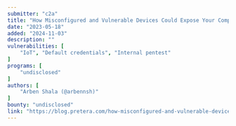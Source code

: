 ```yaml
---
submitter: "c2a"
title: "How Misconfigured and Vulnerable Devices Could Expose Your Company to Physical and Cyber Threats"
date: "2023-05-18"
added: "2024-11-03"
description: ""
vulnerabilities: [
    "IoT", "Default credentials", "Internal pentest"
]
programs: [
    "undisclosed"
]
authors: [
    "Arben Shala (@arbennsh)"
]
bounty: "undisclosed"
link: "https://blog.pretera.com/how-misconfigured-and-vulnerable-devices-could-expose-your-company-to-physical-and-cyber-threats-37d0e0d8d158"
---
```




